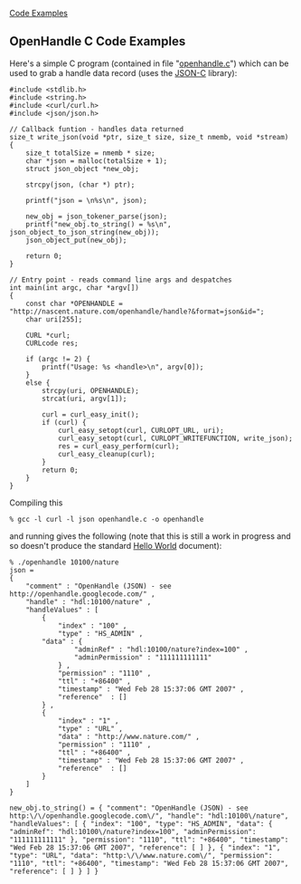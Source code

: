[Code Examples](OpenHandleCodeExamples.md)
## OpenHandle C Code Examples ##

Here's a simple C program (contained in file "[openhandle.c](http://nurture.nature.com/tony/openhandle/code/c/openhandle.c)") which can be used to grab a handle data record (uses the [JSON-C](http://oss.metaparadigm.com/json-c/) library):
```
#include <stdlib.h>
#include <string.h>
#include <curl/curl.h>
#include <json/json.h>

// Callback funtion - handles data returned
size_t write_json(void *ptr, size_t size, size_t nmemb, void *stream)
{
    size_t totalSize = nmemb * size;
    char *json = malloc(totalSize + 1);
    struct json_object *new_obj;

    strcpy(json, (char *) ptr);

    printf("json = \n%s\n", json);

    new_obj = json_tokener_parse(json);
    printf("new_obj.to_string() = %s\n", json_object_to_json_string(new_obj));
    json_object_put(new_obj);

    return 0;
}

// Entry point - reads command line args and despatches
int main(int argc, char *argv[])
{
    const char *OPENHANDLE = "http://nascent.nature.com/openhandle/handle?&format=json&id=";
    char uri[255];

    CURL *curl;
    CURLcode res;
 
    if (argc != 2) {
        printf("Usage: %s <handle>\n", argv[0]);
    }
    else {
        strcpy(uri, OPENHANDLE);
        strcat(uri, argv[1]);

        curl = curl_easy_init();
        if (curl) {
            curl_easy_setopt(curl, CURLOPT_URL, uri);
            curl_easy_setopt(curl, CURLOPT_WRITEFUNCTION, write_json);
            res = curl_easy_perform(curl);
            curl_easy_cleanup(curl);
        }
        return 0;
    }
}
```

Compiling this
```
% gcc -l curl -l json openhandle.c -o openhandle
```
and running gives the following (note that this is still a work in progress and so doesn't produce the standard [Hello World](OpenHandleHelloWorld.md) document):
```
% ./openhandle 10100/nature
json = 
{
    "comment" : "OpenHandle (JSON) - see http://openhandle.googlecode.com/" ,
    "handle" : "hdl:10100/nature" ,
    "handleValues" : [
        {
            "index" : "100" ,
            "type" : "HS_ADMIN" ,
        "data" : {
                "adminRef" : "hdl:10100/nature?index=100" ,
                "adminPermission" : "111111111111"
            } ,
            "permission" : "1110" ,
            "ttl" : "+86400" ,
            "timestamp" : "Wed Feb 28 15:37:06 GMT 2007" ,
            "reference"  : []
        } ,
        {
            "index" : "1" ,
            "type" : "URL" ,
            "data" : "http://www.nature.com/" ,
            "permission" : "1110" ,
            "ttl" : "+86400" ,
            "timestamp" : "Wed Feb 28 15:37:06 GMT 2007" ,
            "reference"  : []
        }
    ]
}

new_obj.to_string() = { "comment": "OpenHandle (JSON) - see http:\/\/openhandle.googlecode.com\/", "handle": "hdl:10100\/nature", "handleValues": [ { "index": "100", "type": "HS_ADMIN", "data": { "adminRef": "hdl:10100\/nature?index=100", "adminPermission": "111111111111" }, "permission": "1110", "ttl": "+86400", "timestamp": "Wed Feb 28 15:37:06 GMT 2007", "reference": [ ] }, { "index": "1", "type": "URL", "data": "http:\/\/www.nature.com\/", "permission": "1110", "ttl": "+86400", "timestamp": "Wed Feb 28 15:37:06 GMT 2007", "reference": [ ] } ] }
```
